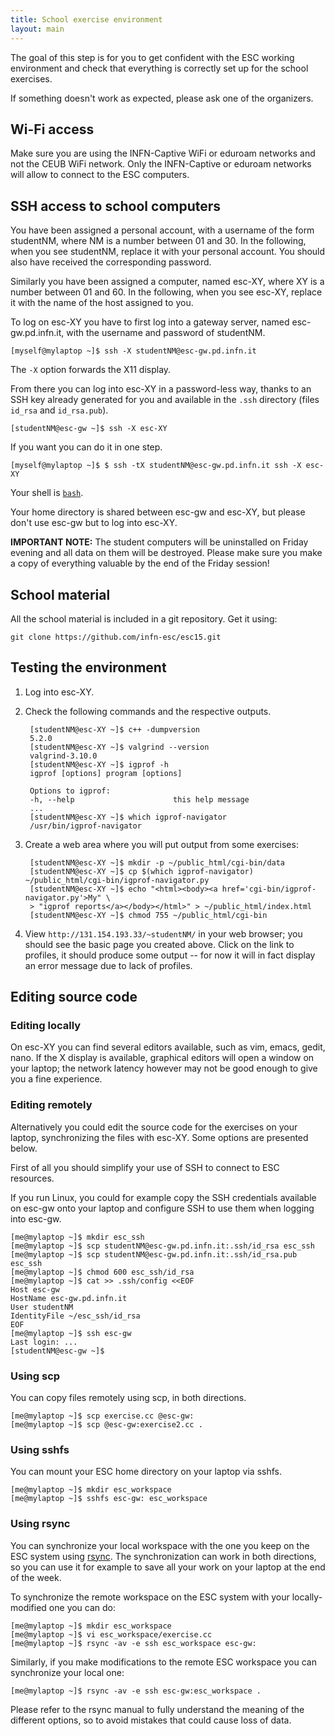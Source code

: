 ```yaml
---
title: School exercise environment
layout: main
---
```


The goal of this step is for you to get confident with the ESC working
environment and check that everything is correctly set up for the
school exercises.

If something doesn't work as expected, please ask one of the
organizers.

## Wi-Fi access

Make sure you are using the INFN-Captive WiFi or eduroam networks and
not the CEUB WiFi network. Only the INFN-Captive or eduroam networks
will allow to connect to the ESC computers.

## SSH access to school computers

You have been assigned a personal account, with a username of the form
studentNM, where NM is a number between 01 and 30. In the following,
when you see studentNM, replace it with your personal account. You
should also have received the corresponding password.

Similarly you have been assigned a computer, named esc-XY, where XY is
a number between 01 and 60. In the following, when you see esc-XY,
replace it with the name of the host assigned to you.

To log on esc-XY you have to first log into a gateway server, named
esc-gw.pd.infn.it, with the username and password of studentNM.

	[myself@mylaptop ~]$ ssh -X studentNM@esc-gw.pd.infn.it

The `-X` option forwards the X11 display.

From there you can log into esc-XY in a password-less way, thanks to
an SSH key already generated for you and available in the `.ssh`
directory (files `id_rsa` and `id_rsa.pub`).

	[studentNM@esc-gw ~]$ ssh -X esc-XY

If you want you can do it in one step.

	[myself@mylaptop ~]$ $ ssh -tX studentNM@esc-gw.pd.infn.it ssh -X esc-XY

Your shell is [`bash`](http://www.gnu.org/s/bash).

Your home directory is shared between esc-gw and esc-XY, but
please don't use esc-gw but to log into esc-XY.

<div class="alert alert-danger" role="alert">
<strong>IMPORTANT NOTE:</strong> The student computers will be uninstalled on Friday
evening and all data on them will be destroyed. Please make sure you make
a copy of everything valuable by the end of the Friday session!
</div>

## School material

All the school material is included in a git repository. Get it using:

	git clone https://github.com/infn-esc/esc15.git

## Testing the environment

1. Log into esc-XY.

2. Check the following commands and the respective outputs.

		[studentNM@esc-XY ~]$ c++ -dumpversion
		5.2.0
		[studentNM@esc-XY ~]$ valgrind --version
		valgrind-3.10.0
		[studentNM@esc-XY ~]$ igprof -h
		igprof [options] program [options]
		
		Options to igprof:
		-h, --help                  	this help message
		...
		[studentNM@esc-XY ~]$ which igprof-navigator
		/usr/bin/igprof-navigator

3. Create a web area where you will put output from some exercises:

		[studentNM@esc-XY ~]$ mkdir -p ~/public_html/cgi-bin/data
		[studentNM@esc-XY ~]$ cp $(which igprof-navigator) ~/public_html/cgi-bin/igprof-navigator.py
		[studentNM@esc-XY ~]$ echo "<html><body><a href='cgi-bin/igprof-navigator.py'>My" \
		> "igprof reports</a></body></html>" > ~/public_html/index.html
		[studentNM@esc-XY ~]$ chmod 755 ~/public_html/cgi-bin

4. View `http://131.154.193.33/~studentNM/` in your web browser; you
   should see the basic page you created above. Click on the link to
   profiles, it should produce some output -- for now it will in fact
   display an error message due to lack of profiles.

## Editing source code

### Editing locally

On esc-XY you can find several editors available, such as vim, emacs,
gedit, nano. If the X display is available, graphical editors
will open a window on your laptop; the network latency however may not
be good enough to give you a fine experience.

### Editing remotely

Alternatively you could edit the source code for the exercises on your
laptop, synchronizing the files with esc-XY. Some options are
presented below.

First of all you should simplify your use of SSH to connect to ESC
resources.

If you run Linux, you could for example copy the SSH credentials
available on esc-gw onto your laptop and configure SSH to use them
when logging into esc-gw.

	[me@mylaptop ~]$ mkdir esc_ssh
	[me@mylaptop ~]$ scp studentNM@esc-gw.pd.infn.it:.ssh/id_rsa esc_ssh
	[me@mylaptop ~]$ scp studentNM@esc-gw.pd.infn.it:.ssh/id_rsa.pub esc_ssh
	[me@mylaptop ~]$ chmod 600 esc_ssh/id_rsa
	[me@mylaptop ~]$ cat >> .ssh/config <<EOF
	Host esc-gw
	HostName esc-gw.pd.infn.it
	User studentNM
	IdentityFile ~/esc_ssh/id_rsa
	EOF
	[me@mylaptop ~]$ ssh esc-gw
	Last login: ...
	[studentNM@esc-gw ~]$ 

### Using scp

You can copy files remotely using scp, in both directions.

	[me@mylaptop ~]$ scp exercise.cc @esc-gw:
	[me@mylaptop ~]$ scp @esc-gw:exercise2.cc .

### Using sshfs

You can mount your ESC home directory on your laptop via sshfs.

	[me@mylaptop ~]$ mkdir esc_workspace
	[me@mylaptop ~]$ sshfs esc-gw: esc_workspace

### Using rsync

You can synchronize your local workspace with the one you keep on the
ESC system using [rsync](http://rsync.samba.org/). The synchronization
can work in both directions, so you can use it for example to save all
your work on your laptop at the end of the week.

To synchronize the remote workspace on the ESC system with your
locally-modified one you can do:
	
	[me@mylaptop ~]$ mkdir esc_workspace
	[me@mylaptop ~]$ vi esc_workspace/exercise.cc
	[me@mylaptop ~]$ rsync -av -e ssh esc_workspace esc-gw:

Similarly, if you make modifications to the remote ESC workspace you
can synchronize your local one:

	[me@mylaptop ~]$ rsync -av -e ssh esc-gw:esc_workspace .

Please refer to the rsync manual to fully understand the meaning of
the different options, so to avoid mistakes that could cause loss of
data.
